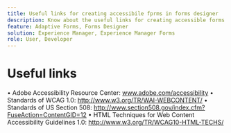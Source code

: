 ```yaml
---
title: Useful links for creating accessibile fprms in forms designer
description: Know about the useful links for creating accessible forms in forms designer.
feature: Adaptive Forms, Forms Designer
solution: Experience Manager, Experience Manager Forms
role: User, Developer
---
```


# Useful links

•	Adobe Accessibility Resource Center: www.adobe.com/accessibility
•	Standards of WCAG 1.0: http://www.w3.org/TR/WAI-WEBCONTENT/
•	Standards of US Section 508: http://www.section508.gov/index.cfm?FuseAction=ContentGID=12
•	HTML Techniques for Web Content Accessibility Guidelines 1.0: http://www.w3.org/TR/WCAG10-HTML-TECHS/
